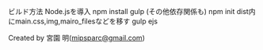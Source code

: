 ビルド方法
Node.jsを導入
npm install gulp (その他依存関係も)
npm init
dist内にmain.css,img,mairo_filesなどを移す
gulp ejs

Created by 宮園 明(mipsparc@gmail.com)
